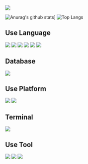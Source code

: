 <img src="https://capsule-render.vercel.app/api?type=venom&color=auto&height=300&section=header&text=Welcome!%20My%20Page&fontSize=90&animation=twinkling&fontColor=6B66FF" />

 
![Anurag's github stats](https://github-readme-stats.vercel.app/api?username=shinho123&show_icons=true&theme=tokyonight)]  ![Top Langs](https://github-readme-stats.vercel.app/api/top-langs/?username=shinho123&layout=compact)
 
## Use Language
<img src="https://img.shields.io/badge/Python-3776AB?style=for-the-badge&logo=python&logoColor=white" /> <img src="https://img.shields.io/badge/R-276DC3?style=for-the-badge&logo=r&logoColor=white" /> <img src="https://img.shields.io/badge/C-00599C?style=for-the-badge&logo=c&logoColor=white" /> <img src="https://img.shields.io/badge/C%2B%2B-00599C?style=for-the-badge&logo=c%2B%2B&logoColor=white" /> <img src="https://img.shields.io/badge/Java-ED8B00?style=for-the-badge&logo=openjdk&logoColor=white" />
<img src="https://img.shields.io/badge/C%23-239120?style=for-the-badge&logo=c-sharp&logoColor=white" />

## Database
<img src="https://img.shields.io/badge/Oracle-F80000?style=for-the-badge&logo=Oracle&logoColor=white" />

## Use Platform
<img src="https://img.shields.io/badge/GitHub-100000?style=for-the-badge&logo=github&logoColor=white" /> <img src="https://img.shields.io/badge/Notion-000000?style=for-the-badge&logo=notion&logoColor=white" /> 

## Terminal
<img src="https://img.shields.io/badge/GIT-E44C30?style=for-the-badge&logo=git&logoColor=white" />

## Use Tool
<img src="https://img.shields.io/badge/PyCharm-000000.svg?&style=for-the-badge&logo=PyCharm&logoColor=white" /> <img src="https://img.shields.io/badge/Jupyter-green?style=for-the-badge&logo=Jupyter" /> <img src="https://img.shields.io/badge/VSCode-1f425f.svg" />
